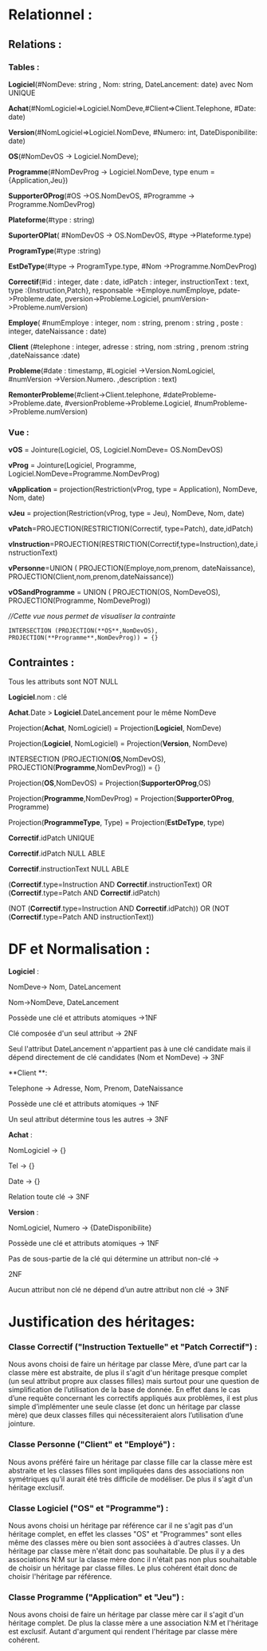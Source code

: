 # Relationnel :

## Relations :

### Tables :

**Logiciel**(#NomDeve: string , Nom: string, DateLancement: date) avec Nom UNIQUE

**Achat**(#NomLogiciel=>Logiciel.NomDeve,#Client=>Client.Telephone, #Date: date)

**Version**(#NomLogiciel=>Logiciel.NomDeve, #Numero: int, DateDisponibilite: date)

**OS**(#NomDevOS -> Logiciel.NomDeve);

**Programme**(#NomDevProg -> Logiciel.NomDeve, type enum = {Application,Jeu})

**SupporterOProg**(#OS ->OS.NomDevOS, #Programme -> Programme.NomDevProg)

**Plateforme**(#type : string)

**SuporterOPlat**( #NomDevOS -> OS.NomDevOS, #type ->Plateforme.type)

**ProgramType**(#type :string)

**EstDeType**(#type -> ProgramType.type, #Nom ->Programme.NomDevProg)

**Correctif**(#id : integer, date : date, idPatch : integer, instructionText : text, type :{Instruction,Patch}, responsable ->Employe.numEmploye, pdate->Probleme.date, pversion->Probleme.Logiciel, pnumVersion->Probleme.numVersion)

**Employe**( #numEmploye : integer, nom : string, prenom : string , poste : integer, dateNaissance : date)

**Client** (#telephone : integer, adresse : string, nom :string , prenom :string ,dateNaissance :date)

**Probleme**(#date : timestamp, #Logiciel ->Version.NomLogiciel, #numVersion ->Version.Numero. ,description : text)

**RemonterProbleme**(#client->Client.telephone, #dateProbleme->Probleme.date, #versionProbleme->Probleme.Logiciel, #numProbleme->Probleme.numVersion)

### Vue :

**vOS** = Jointure(Logiciel, OS, Logiciel.NomDeve= OS.NomDevOS)

**vProg** = Jointure(Logiciel, Programme, Logiciel.NomDeve=Programme.NomDevProg) 

**vApplication** = projection(Restriction(vProg, type = Application), NomDeve, Nom, date)

**vJeu** = projection(Restriction(vProg, type = Jeu), NomDeve, Nom, date)

**vPatch**=PROJECTION(RESTRICTION(Correctif, type=Patch), date,idPatch)

**vInstruction**=PROJECTION(RESTRICTION(Correctif,type=Instruction),date,instructionText)

**vPersonne**=UNION ( PROJECTION(Employe,nom,prenom, dateNaissance), PROJECTION(Client,nom,prenom,dateNaissance))

**vOSandProgramme** = UNION ( PROJECTION(OS, NomDeveOS), PROJECTION(Programme, NomDeveProg))       

*//Cette vue nous permet de visualiser la contrainte*

`INTERSECTION (PROJECTION(**OS**,NomDevOS), PROJECTION(**Programme**,NomDevProg)) = {}`

## Contraintes :

Tous les attributs sont NOT NULL

**Logiciel**.nom : clé

**Achat**.Date > **Logiciel**.DateLancement pour le même NomDeve

Projection(**Achat**, NomLogiciel) = Projection(**Logiciel**, NomDeve)

Projection(**Logiciel**, NomLogiciel) = Projection(**Version**, NomDeve)

INTERSECTION (PROJECTION(**OS**,NomDevOS), PROJECTION(**Programme**,NomDevProg)) = {}

Projection(**OS**,NomDevOS) = Projection(**SupporterOProg**,OS)

Projection(**Programme**,NomDevProg) = Projection(**SupporterOProg**, Programme)

Projection(**ProgrammeType**, Type) = Projection(**EstDeType**, type)

**Correctif**.idPatch UNIQUE

**Correctif**.idPatch NULL ABLE

**Correctif**.instructionText NULL ABLE

(**Correctif**.type=Instruction AND **Correctif**.instructionText) OR (**Correctif**.type=Patch AND **Correctif**.idPatch)

(NOT (**Correctif**.type=Instruction AND **Correctif**.idPatch)) OR (NOT (**Correctif**.type=Patch AND instructionText))

# DF et Normalisation : 

**Logiciel** :

NomDeve-> Nom, DateLancement

Nom->NomDeve, DateLancement 

Possède une clé et attributs atomiques ->1NF 

Clé composée d'un seul attribut -> 2NF 


Seul l'attribut DateLancement n'appartient pas à une clé candidate mais il dépend directement de clé candidates (Nom et NomDeve) -> 3NF

**Client **:

Telephone -> Adresse, Nom, Prenom, DateNaissance

	

Possède une clé et attributs atomiques -> 1NF

Un seul attribut détermine tous les autres -> 3NF

**Achat** :

NomLogiciel -> {} 

Tel -> {} 

Date -> {} 

Relation toute clé -> 3NF

**Version** : 

NomLogiciel, Numero  ->  {DateDisponibilite} 

Possède une clé et attributs atomiques -> 1NF

Pas de sous-partie de la clé qui détermine un attribut non-clé -> 

2NF

Aucun attribut non clé ne dépend d’un autre attribut non clé -> 3NF

# Justification des héritages:

### Classe Correctif ("Instruction Textuelle" et "Patch Correctif") : 
Nous avons choisi de faire un héritage par classe Mère, d’une part car la classe mère est abstraite, de plus il s'agit d'un héritage presque complet (un seul attribut propre aux classes filles) mais surtout pour une question de simplification de l’utilisation de la base de donnée. En effet dans le cas d’une requête concernant les correctifs appliqués aux problèmes, il est plus simple d’implémenter une seule classe (et donc un héritage par classe mère) que deux classes filles qui nécessiteraient alors l’utilisation d’une jointure.

### Classe Personne ("Client" et "Employé") :
Nous avons préféré faire un héritage par classe fille car la classe mère est abstraite et les classes filles sont impliquées dans des associations non symétriques qu’il aurait été très difficile de modéliser. De plus il s'agit d'un héritage exclusif.
 
### Classe Logiciel ("OS" et "Programme") :
Nous avons choisi un héritage par référence car il ne s'agit pas d'un héritage complet, en effet les classes "OS" et "Programmes" sont elles même des classes mère ou bien sont associées à d'autres classes. Un héritage par classe mère n'était donc pas souhaitable. De plus il y a des associations N:M sur la classe mère donc il n'était pas non plus souhaitable de choisir un héritage par classe filles. Le plus cohérent était donc de choisir l'héritage par référence.

### Classe Programme ("Application" et "Jeu") :
Nous avons choisi de faire un héritage par classe mère car il s'agit d'un héritage complet. De plus la classe mère a une association N:M et l'héritage est exclusif. Autant d'argument qui rendent l'héritage par classe mère cohérent.

